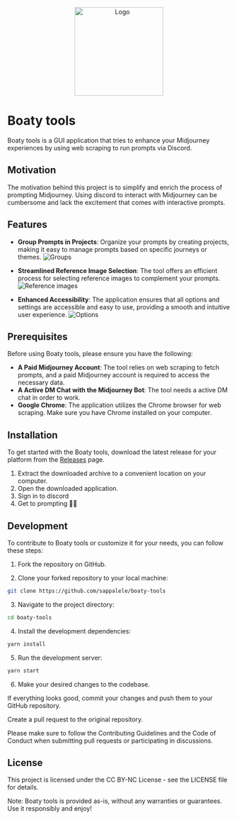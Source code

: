 <p align="center">
  <img src="https://images2.imgbox.com/16/4c/QM7WW5l7_o.png" alt="Logo" width="200" height="auto">
</p>

# Boaty tools

Boaty tools is a GUI application that tries to enhance your Midjourney experiences by using web scraping to run prompts via Discord.

## Motivation

The motivation behind this project is to simplify and enrich the process of prompting Midjourney. Using discord to interact with Midjourney can be cumbersome and lack the excitement that comes with interactive prompts.

## Features

- **Group Prompts in Projects**: Organize your prompts by creating projects, making it easy to manage prompts based on specific journeys or themes.
  ![Groups](https://images2.imgbox.com/06/dc/VDtFtBWV_o.jpg)

- **Streamlined Reference Image Selection**: The tool offers an efficient process for selecting reference images to complement your prompts.
 ![Reference images](https://images2.imgbox.com/5a/74/ysTZ2ofs_o.jpg)

- **Enhanced Accessibility**: The application ensures that all options and settings are accessible and easy to use, providing a smooth and intuitive user experience.
  ![Options](https://images2.imgbox.com/c3/66/vVxBzArr_o.jpg)

## Prerequisites

Before using Boaty tools, please ensure you have the following:

- **A Paid Midjourney Account**: The tool relies on web scraping to fetch prompts, and a paid Midjourney account is required to access the necessary data.
- **A Active DM Chat with the Midjourney Bot**: The tool needs a active DM chat in order to work.
- **Google Chrome**: The application utilizes the Chrome browser for web scraping. Make sure you have Chrome installed on your computer.

## Installation

To get started with the Boaty tools, download the latest release for your platform from the [Releases](https://github.com/sappalele/boaty-tools/releases) page.

1. Extract the downloaded archive to a convenient location on your computer.
2. Open the downloaded application.
3. Sign in to discord
4. Get to prompting 🤖🎨

## Development

To contribute to Boaty tools or customize it for your needs, you can follow these steps:

1. Fork the repository on GitHub.

2. Clone your forked repository to your local machine:

```bash
git clone https://github.com/sappalele/boaty-tools
```

3. Navigate to the project directory:
```bash
cd boaty-tools
```

4. Install the development dependencies:
```bash
yarn install
```

5. Run the development server:
```bash
yarn start
```

6. Make your desired changes to the codebase.

If everything looks good, commit your changes and push them to your GitHub repository.

Create a pull request to the original repository.

Please make sure to follow the Contributing Guidelines and the Code of Conduct when submitting pull requests or participating in discussions.

## License
This project is licensed under the CC BY-NC License - see the LICENSE file for details.

Note: Boaty tools is provided as-is, without any warranties or guarantees. Use it responsibly and enjoy!
